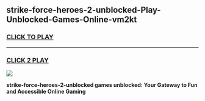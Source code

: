 
## strike-force-heroes-2-unblocked-Play-Unblocked-Games-Online-vm2kt
<h3>
<a href="https://premium76.site?title=strike-force-heroes-2-unblocked&ref=25A">CLICK TO PLAY</a></h3>
<hr>

<h3>
<a href="https://premium76.site?title=strike-force-heroes-2-unblocked&ref=25A">CLICK 2 PLAY</a>
  
</h3>

<a href="https://premium76.site?title=strike-force-heroes-2-unblocked&ref=25A"><img src="https://clearcache.store/games.png"></a>


**strike-force-heroes-2-unblocked games unblocked: Your Gateway to Fun and Accessible Online Gaming**
